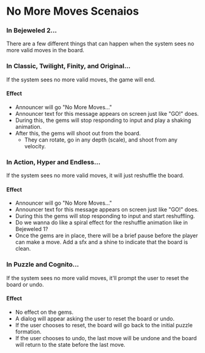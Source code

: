 # No More Moves Scenaios

### In Bejeweled 2...
There are a few different things that can happen when the system sees no more valid moves in the board.

### In Classic, Twilight, Finity, and Original...
If the system sees no more valid moves, the game will end. 
#### Effect
- Announcer will go "No More Moves..."
- Announcer text for this message appears on screen just like "GO!" does.
- During this, the gems will stop responding to input and play a shaking animation.
- After this, the gems will shoot out from the board.
    - They can rotate, go in any depth (scale), and shoot from any velocity.

### In Action, Hyper and Endless...
If the system sees no more valid moves, it will just reshuffle the board.
#### Effect
- Announcer will go "No More Moves..."
- Announcer text for this message appears on screen just like "GO!" does.
- During this the gems will stop responding to input and start reshuffling.
- Do we wanna do like a spiral effect for the reshuffle animation like in Bejeweled 1?
- Once the gems are in place, there will be a brief pause before the player can make a move. Add a sfx and a shine to indicate that the board is clean.

### In Puzzle and Cognito...
If the system sees no more valid moves, it'll prompt the user to reset the board or undo.
#### Effect
- No effect on the gems.
- A dialog will appear asking the user to reset the board or undo.
- If the user chooses to reset, the board will go back to the initial puzzle formation.
- If the user chooses to undo, the last move will be undone and the board will return to the state before the last move.